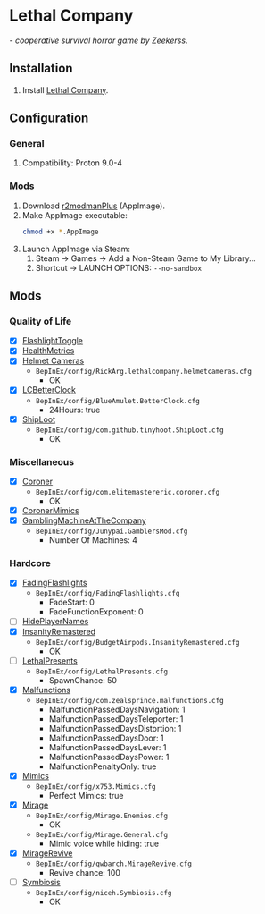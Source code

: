 # Lethal Company

*- cooperative survival horror game by Zeekerss*.

## Installation

1. Install [Lethal Company](https://store.steampowered.com/app/1966720/Lethal_Company/).

## Configuration

### General

1. Compatibility: Proton 9.0-4

### Mods

1. Download [r2modmanPlus](https://github.com/ebkr/r2modmanPlus/releases/) (AppImage).
1. Make AppImage executable:
	```sh
	chmod +x *.AppImage
	```
1. Launch AppImage via Steam:
	1. Steam -> Games -> Add a Non-Steam Game to My Library...
	1. Shortcut -> LAUNCH OPTIONS: `--no-sandbox`

## Mods

### Quality of Life

- [x] [FlashlightToggle](https://thunderstore.io/c/lethal-company/p/Renegades/FlashlightToggle/)
- [x] [HealthMetrics](https://thunderstore.io/c/lethal-company/p/matsuura/HealthMetrics/)
- [x] [Helmet Cameras](https://thunderstore.io/c/lethal-company/p/RickArg/Helmet_Cameras/)
	- `BepInEx/config/RickArg.lethalcompany.helmetcameras.cfg`
		- OK
- [x] [LCBetterClock](https://thunderstore.io/c/lethal-company/p/BlueAmulet/LCBetterClock/)
	- `BepInEx/config/BlueAmulet.BetterClock.cfg`
		- 24Hours: true
- [x] [ShipLoot](https://thunderstore.io/c/lethal-company/p/tinyhoot/ShipLoot/)
	- `BepInEx/config/com.github.tinyhoot.ShipLoot.cfg`
		- OK

### Miscellaneous

- [x] [Coroner](https://thunderstore.io/c/lethal-company/p/EliteMasterEric/Coroner/)
	- `BepInEx/config/com.elitemastereric.coroner.cfg`
		- OK
- [x] [CoronerMimics](https://thunderstore.io/c/lethal-company/p/EliteMasterEric/CoronerMimics/)
- [x] [GamblingMachineAtTheCompany](https://thunderstore.io/c/lethal-company/p/JunLethalCompany/GamblingMachineAtTheCompany/)
	- `BepInEx/config/Junypai.GamblersMod.cfg`
		- Number Of Machines: 4

### Hardcore

- [x] [FadingFlashlights](https://thunderstore.io/c/lethal-company/p/Dolphin2Point0/FadingFlashlights/)
	- `BepInEx/config/FadingFlashlights.cfg`
		- FadeStart: 0
		- FadeFunctionExponent: 0
- [ ] [HidePlayerNames](https://thunderstore.io/c/lethal-company/p/Monkeytype/HidePlayerNames/)
- [x] [InsanityRemastered](https://thunderstore.io/c/lethal-company/p/BudgetAirpods/InsanityRemastered/)
	- `BepInEx/config/BudgetAirpods.InsanityRemastered.cfg`
		- OK
- [ ] [LethalPresents](https://thunderstore.io/c/lethal-company/p/Azim/LethalPresents/)
	- `BepInEx/config/LethalPresents.cfg`
		- SpawnChance: 50
- [x] [Malfunctions](https://thunderstore.io/c/lethal-company/p/zealsprince/Malfunctions/)
	- `BepInEx/config/com.zealsprince.malfunctions.cfg`
		- MalfunctionPassedDaysNavigation: 1
		- MalfunctionPassedDaysTeleporter: 1
		- MalfunctionPassedDaysDistortion: 1
		- MalfunctionPassedDaysDoor: 1
		- MalfunctionPassedDaysLever: 1
		- MalfunctionPassedDaysPower: 1
		- MalfunctionPenaltyOnly: true
- [x] [Mimics](https://thunderstore.io/c/lethal-company/p/x753/Mimics/)
	- `BepInEx/config/x753.Mimics.cfg`
		- Perfect Mimics: true
- [x] [Mirage](https://thunderstore.io/c/lethal-company/p/qwbarch/Mirage/)
	- `BepInEx/config/Mirage.Enemies.cfg`
		- OK
	- `BepInEx/config/Mirage.General.cfg`
		- Mimic voice while hiding: true
- [x] [MirageRevive](https://thunderstore.io/c/lethal-company/p/qwbarch/MirageRevive/)
	- `BepInEx/config/qwbarch.MirageRevive.cfg`
		- Revive chance: 100
- [ ] [Symbiosis](https://thunderstore.io/c/lethal-company/p/NiceHairs/Symbiosis/)
	- `BepInEx/config/niceh.Symbiosis.cfg`
		- OK
